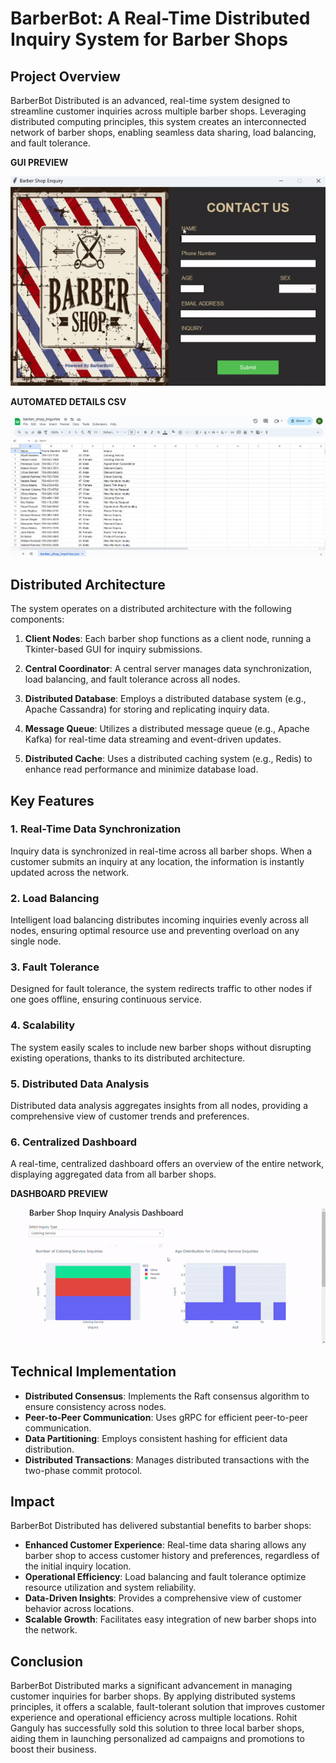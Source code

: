 
# BarberBot: A Real-Time Distributed Inquiry System for Barber Shops

## Project Overview

BarberBot Distributed is an advanced, real-time system designed to streamline customer inquiries across multiple barber shops. Leveraging distributed computing principles, this system creates an interconnected network of barber shops, enabling seamless data sharing, load balancing, and fault tolerance.

**GUI PREVIEW**

![GUI Preview](GUI.gif)

**AUTOMATED DETAILS CSV**

![AUTOMATED DETAILS CSV](CSV.png)

## Distributed Architecture

The system operates on a distributed architecture with the following components:

1. **Client Nodes**: Each barber shop functions as a client node, running a Tkinter-based GUI for inquiry submissions.

2. **Central Coordinator**: A central server manages data synchronization, load balancing, and fault tolerance across all nodes.

3. **Distributed Database**: Employs a distributed database system (e.g., Apache Cassandra) for storing and replicating inquiry data.

4. **Message Queue**: Utilizes a distributed message queue (e.g., Apache Kafka) for real-time data streaming and event-driven updates.

5. **Distributed Cache**: Uses a distributed caching system (e.g., Redis) to enhance read performance and minimize database load.

## Key Features

### 1. Real-Time Data Synchronization

Inquiry data is synchronized in real-time across all barber shops. When a customer submits an inquiry at any location, the information is instantly updated across the network.

### 2. Load Balancing

Intelligent load balancing distributes incoming inquiries evenly across all nodes, ensuring optimal resource use and preventing overload on any single node.

### 3. Fault Tolerance

Designed for fault tolerance, the system redirects traffic to other nodes if one goes offline, ensuring continuous service.

### 4. Scalability

The system easily scales to include new barber shops without disrupting existing operations, thanks to its distributed architecture.

### 5. Distributed Data Analysis

Distributed data analysis aggregates insights from all nodes, providing a comprehensive view of customer trends and preferences.

### 6. Centralized Dashboard

A real-time, centralized dashboard offers an overview of the entire network, displaying aggregated data from all barber shops.

**DASHBOARD PREVIEW**

![Dashboard Preview](dashboard.gif)

## Technical Implementation

- **Distributed Consensus**: Implements the Raft consensus algorithm to ensure consistency across nodes.
- **Peer-to-Peer Communication**: Uses gRPC for efficient peer-to-peer communication.
- **Data Partitioning**: Employs consistent hashing for efficient data distribution.
- **Distributed Transactions**: Manages distributed transactions with the two-phase commit protocol.

## Impact

BarberBot Distributed has delivered substantial benefits to barber shops:

- **Enhanced Customer Experience**: Real-time data sharing allows any barber shop to access customer history and preferences, regardless of the initial inquiry location.
- **Operational Efficiency**: Load balancing and fault tolerance optimize resource utilization and system reliability.
- **Data-Driven Insights**: Provides a comprehensive view of customer behavior across locations.
- **Scalable Growth**: Facilitates easy integration of new barber shops into the network.

## Conclusion

BarberBot Distributed marks a significant advancement in managing customer inquiries for barber shops. By applying distributed systems principles, it offers a scalable, fault-tolerant solution that improves customer experience and operational efficiency across multiple locations. Rohit Ganguly has successfully sold this solution to three local barber shops, aiding them in launching personalized ad campaigns and promotions to boost their business.
